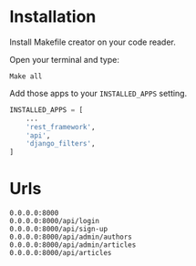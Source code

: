 # Installation

Install Makefile creator on your code reader.

Open your terminal and type:

    Make all

Add those apps to your `INSTALLED_APPS` setting.
```python
INSTALLED_APPS = [
    ...
    'rest_framework',
    'api',
    'django_filters',
]
```

# Urls

    0.0.0.0:8000
    0.0.0.0:8000/api/login
    0.0.0.0:8000/api/sign-up
    0.0.0.0:8000/api/admin/authors
    0.0.0.0:8000/api/admin/articles
    0.0.0.0:8000/api/articles
